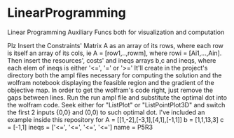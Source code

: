 # LinearProgramming
Linear Programming Auxiliary Funcs both for visualization and computation

Plz Insert the Constraints' Matrix A
as an array of its rows, where each row is itself an array of its cols,
ie A = [row1,..,rowm], where rowi = [Ai1,...,Ain].
Then insert the resources', costs' and ineqs arrays b,c and ineqs, where
each elem of ineqs is either '<=', '=' or '>='
It'll create in the project's directory both the ampl files necessary for computing the solution and
the wolfram notebook displaying the feasible region and the gradient of the objective map.
In order to get the wolfram's code right, just remove the gaps between lines.
Run the run ampl file and substitute the optimal dot into the wolfram code.
Seek either for "ListPlot" or "ListPointPlot3D" and switch the first 2 inputs {0,0} and (0,0) to
such optimal dot.
I've included an example inside this repository for
A = [[1,-2],[-3,1],[4,1],[-1,1]]
b = [1,1,13,3]
c = [-1,1]
ineqs = ['<=', '<=', '<=', '<=']
name = P5R3
